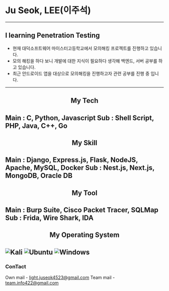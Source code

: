 # Ju Seok, LEE(이주석)
-------------------------   
## I learning Penetration Testing
+ 현재 대덕소프트웨어 마이스터고등학교에서 모의해킹 프로젝트를 진행하고 있습니다. 
+ 모의 해킹을 하다 보니 개발에 대한 지식이 필요하다 생각해 백엔드, 서버 공부를 하고 있습니다.
+ 최근 안드로이드 앱을 대상으로 모의해킹을 진행하고자 관련 공부를 진행 중 입니다.
-------------------------   
## <center> My Tech </center>   
Main : C, Python, Javascript
Sub : Shell Script, PHP, Java, C++, Go
-----------------------   
## <center> My Skill </center>   
Main : Django, Express.js, Flask, NodeJS, Apache, MySQL, Docker
Sub : Nest.js, Next.js, MongoDB, Oracle DB 
----------------------- 
## <center> My Tool </center>   
Main : Burp Suite, Cisco Packet Tracer, SQLMap
Sub : Frida, Wire Shark, IDA
-----------------------
## <center> My Operating System </center>   
![Kali](https://img.shields.io/badge/Kali-268BEE?style=for-the-badge&logo=kalilinux&logoColor=white)
![Ubuntu](https://img.shields.io/badge/Ubuntu-E95420?style=for-the-badge&logo=ubuntu&logoColor=white)
![Windows](https://img.shields.io/badge/Windows-0078D6?style=for-the-badge&logo=windows&logoColor=white)
----------------------- 
### ConTact    
Own mail - [light.juseok4523@gmail.com](light.juseok4523@gmail.com)
Team mail - [team.info422@gmail.com](team.info422@gmail.com)
